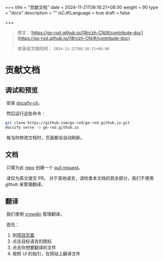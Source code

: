 +++
title = "贡献文档"
date = 2024-11-21T08:18:21+08:00
weight = 90
type = "docs"
description = ""
isCJKLanguage = true
draft = false

+++

> 原文：[https://go-rod.github.io/i18n/zh-CN/#/contribute-doc](https://go-rod.github.io/i18n/zh-CN/#/contribute-doc)
>
> 收录该文档时间： `2024-11-21T08:18:21+08:00`

# 贡献文档

## 调试和预览

​	安装 [docsify-cli](https://docsify.js.org/#/quickstart)。

​	然后运行这些命令：

```bash
git clone https://github.com/go-rod/go-rod.github.io.git
docsify serve -o go-rod.github.io
```

​	每当你修改文档时，页面都会自动刷新。

## 文档

​	只需为此 [repo](https://github.com/go-rod/go-rod.github.io.git) 创建一个 [pull request](https://docs.github.com/en/github/collaborating-with-issues-and-pull-requests/about-pull-requests)。

​	请仅为英文提交 PR。 对于其他语言，请检查本文档的其余部分，我们不使用 github 来管理翻译。

## 翻译

​	我们使用 [crowdin](https://crowdin.com/) 管理翻译。

​	首先：

1. 到[项目页面](https://crowdin.com/project/go-rod)
2. 点击目标语言的图标
3. 点击你想要翻译的文件
4. 按照 UI 的指引，在网站上翻译文件
